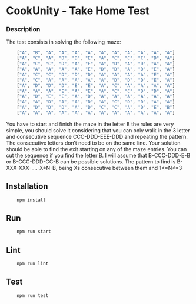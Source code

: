 
# CookUnity - Take Home Test

### Description
The test consists in solving the following maze:
```js
    ["A", "B", "A", "A", "A", "A", "A", "A", "A", "A", "A", "A"]
    ["A", "C", "A", "D", "D", "E", "A", "C", "C", "C", "D", "A"]
    ["A", "C", "C", "D", "A", "E", "A", "D", "A", "D", "A", "A"]
    ["A", "A", "A", "A", "A", "E", "D", "D", "A", "D", "E", "A"]
    ["A", "C", "C", "D", "D", "D", "A", "A", "A", "A", "E", "A"]
    ["A", "C", "A", "A", "A", "A", "A", "D", "D", "D", "E", "A"]
    ["A", "D", "D", "D", "E", "E", "A", "C", "A", "A", "A", "A"]
    ["A", "A", "A", "E", "A", "E", "A", "C", "C", "D", "D", "A"]
    ["A", "D", "E", "E", "A", "D", "A", "A", "A", "A", "A", "A"]
    ["A", "A", "D", "A", "A", "D", "A", "C", "D", "D", "A", "A"]
    ["A", "D", "D", "D", "A", "D", "C", "C", "A", "D", "E", "B"]
    ["A", "A", "A", "A", "A", "A", "A", "A", "A", "A", "A", "A"]
```
You have to start and finish the maze in the letter B the rules are very simple, you should solve it considering that you can only walk in the 3 letter and consecutive sequence CCC-DDD-EEE-DDD and repeating the pattern. 
The consecutive letters don’t need to be on the same line. Your solution should be able to find the exit starting on any of the maze entries.
You can cut the sequence if you find the letter B. I will assume that B-CCC-DDD-E-B or B-CCC-DDD-CC-B can be possible solutions.
The pattern to find is B-XXX-XXX-....-X*N-B, being Xs consecutive between them and 1<=N<=3

## Installation
```bash
    npm install
```

## Run
```bash
    npm run start
```

## Lint
```bash
    npm run lint
```

## Test
```bash
    npm run test
```
